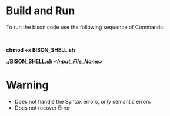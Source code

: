 # Build and Run

To run the bison code use the following sequence of Commands:

<br/>

**chmod +x BISON_SHELL.sh**

**./BISON_SHELL.sh _<Input_File_Name>_**

# Warning

- Does not handle the Syntax errors, only semantic errors
- Does not recover Error

